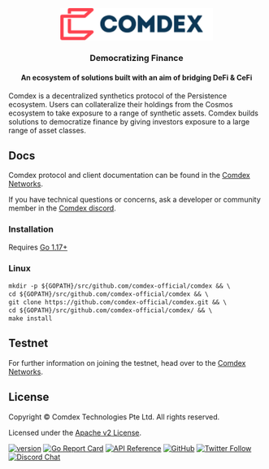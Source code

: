 <p align="center">
  <img src="./logo.svg" width="300">
</p>
<h3 align="center">Democratizing Finance </h3>

<div align="center">
<h4> An ecosystem of solutions built with an aim of bridging DeFi & CeFi </h4>
</div>

Comdex is a decentralized synthetics protocol of the Persistence ecosystem.
Users can collateralize their holdings from the Cosmos ecosystem to take exposure to a range of synthetic assets.
Comdex builds solutions to democratize finance by giving investors exposure to a large range of asset classes.

## Docs

Comdex protocol and client documentation can be found in the [Comdex Networks](https://github.com/comdex-official/networks).

If you have technical questions or concerns, ask a developer or community member in the [Comdex discord](hhttps://discord.gg/CNU5CSYdKc).

### Installation

Requires [Go 1.17+](https://golang.org/dl/)

### Linux

```shell
mkdir -p ${GOPATH}/src/github.com/comdex-official/comdex && \
cd ${GOPATH}/src/github.com/comdex-official/comdex && \
git clone https://github.com/comdex-official/comdex.git && \
cd ${GOPATH}/src/github.com/comdex-official/comdex/ && \
make install
```

## Testnet

For further information on joining the testnet, head over to the 
[Comdex Networks](https://github.com/comdex-official/networks/testnet).

## License

Copyright © Comdex Technologies Pte Ltd. All rights reserved.

Licensed under the [Apache v2 License](LICENSE).

[![version](https://img.shields.io/github/tag/comdex-official/comdex.svg)](https://github.com/comdex-official/comdex/releases/latest)
[![Go Report Card](https://goreportcard.com/badge/github.com/comdex-official/comdex)](https://goreportcard.com/report/github.com/comdex-official/comdex)
[![API Reference](https://godoc.org/github.com/comdex-official/comdex?status.svg)](https://godoc.org/github.com/comdex-official/comdex)
[![GitHub](https://img.shields.io/github/license/comdex-official/comdex.svg)](https://github.com/comdex-official/comdex/blob/development/LICENSE)
[![Twitter Follow](https://img.shields.io/twitter/follow/ComdexOfficial?label=Follow&style=social)](https://twitter.com/ComdexOfficial)
[![Discord Chat](https://img.shields.io/badge/discord-chat-blue)](https://discord.gg/CNU5CSYdKc)
